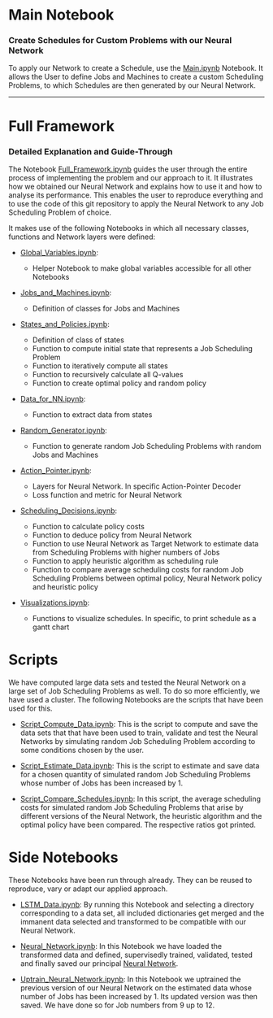 # Main Notebook

<h3>Create Schedules for Custom Problems with our Neural Network</h3>

To apply our Network to create a Schedule, use the [Main.ipynb](https://github.com/Dieguinho1612/Deep-Learning-for-Unrelated-Machines-Scheduling/blob/main/Notebooks/Main.ipynb) Notebook. It allows the User to define Jobs and Machines to create a custom Scheduling Problems, to which Schedules are then generated by our Neural Network.

<hr>

# Full Framework

<h3>Detailed Explanation and Guide-Through</h3>

The Notebook [Full_Framework.ipynb](https://github.com/Dieguinho1612/Deep-Learning-for-Unrelated-Machines-Scheduling/blob/main/Notebooks/Full_Framework.ipynb) guides the user through the entire process of implementing the problem and our approach to it. It illustrates how we obtained our Neural Network and explains how to use it and how to analyse its performance. This enables the user to reproduce everything and to use the code of this git repository to apply the Neural Network to any Job Scheduling Problem of choice.<br>

It makes use of the following Notebooks in which all necessary classes, functions and Network layers were defined:

- [Global_Variables.ipynb](https://github.com/Dieguinho1612/Deep-Learning-for-Unrelated-Machines-Scheduling/blob/main/Notebooks/Global_Variables.ipynb):
  - Helper Notebook to make global variables accessible for all other Notebooks

- [Jobs_and_Machines.ipynb](https://github.com/Dieguinho1612/Deep-Learning-for-Unrelated-Machines-Scheduling/blob/main/Notebooks/Jobs_and_Machines.ipynb):
  - Definition of classes for Jobs and Machines

- [States_and_Policies.ipynb](https://github.com/Dieguinho1612/Deep-Learning-for-Unrelated-Machines-Scheduling/blob/main/Notebooks/States_and_Policies.ipynb):
  - Definition of class of states
  - Function to compute initial state that represents a Job Scheduling Problem
  - Function to iteratively compute all states
  - Function to recursively calculate all Q-values
  - Function to create optimal policy and random policy
  
- [Data_for_NN.ipynb](https://github.com/Dieguinho1612/Deep-Learning-for-Unrelated-Machines-Scheduling/blob/main/Notebooks/Data_for_NN.ipynb):
  - Function to extract data from states
    
- [Random_Generator.ipynb](https://github.com/Dieguinho1612/Deep-Learning-for-Unrelated-Machines-Scheduling/blob/main/Notebooks/Random_Generator.ipynb):
  - Function to generate random Job Scheduling Problems with random Jobs and Machines
  
- [Action_Pointer.ipynb](https://github.com/Dieguinho1612/Deep-Learning-for-Unrelated-Machines-Scheduling/blob/main/Notebooks/Action_Pointer.ipynb):
  - Layers for Neural Network. In specific Action-Pointer Decoder
  - Loss function and metric for Neural Network
  
- [Scheduling_Decisions.ipynb](https://github.com/Dieguinho1612/Deep-Learning-for-Unrelated-Machines-Scheduling/blob/main/Notebooks/Scheduling_Decisions.ipynb):
  - Function to calculate policy costs
  - Function to deduce policy from Neural Network
  - Function to use Neural Network as Target Network to estimate data from Scheduling Problems with higher numbers of Jobs
  - Function to apply heuristic algorithm as scheduling rule
  - Function to compare average scheduling costs for random Job Scheduling Problems between optimal policy, Neural Network policy and heuristic policy  
  
- [Visualizations.ipynb](https://github.com/Dieguinho1612/Deep-Learning-for-Unrelated-Machines-Scheduling/blob/main/Notebooks/Visualizations.ipynb):
  - Functions to visualize schedules. In specific, to print schedule as a gantt chart


# Scripts

We have computed large data sets and tested the Neural Network on a large set of Job Scheduling Problems as well. To do so more efficiently, we have used a cluster. The following Notebooks are the scripts that have been used for this.

- [Script_Compute_Data.ipynb](https://github.com/Dieguinho1612/Deep-Learning-for-Unrelated-Machines-Scheduling/blob/main/Notebooks/Script_Compute_Data.ipynb): This is the script to compute and save the data sets that that have been used to train, validate and test the Neural Networks by simulating random Job Scheduling Problem according to some conditions chosen by the user.

- [Script_Estimate_Data.ipynb](https://github.com/Dieguinho1612/Deep-Learning-for-Unrelated-Machines-Scheduling/blob/main/Notebooks/Script_Estimate_Data.ipynb): This is the script to estimate and save data for a chosen quantity of simulated random Job Scheduling Problems whose number of Jobs has been increased by 1.

- [Script_Compare_Schedules.ipynb](https://github.com/Dieguinho1612/Deep-Learning-for-Unrelated-Machines-Scheduling/blob/main/Notebooks/Script_Compare_Schedules.ipynb): In this script, the average scheduling costs for simulated random Job Scheduling Problems that arise by different versions of the Neural Network, the heuristic algorithm and the optimal policy have been compared. The respective ratios got printed.


# Side Notebooks

These Notebooks have been run through already. They can be reused to reproduce, vary or adapt our applied approach.

- [LSTM_Data.ipynb](https://github.com/Dieguinho1612/Deep-Learning-for-Unrelated-Machines-Scheduling/blob/main/Notebooks/LSTM_Data.ipynb): By running this Notebook and selecting a directory corresponding to a data set, all included dictionaries get merged and the immanent data selected and transformed to be compatible with our Neural Network.

- [Neural_Network.ipynb](https://github.com/Dieguinho1612/Deep-Learning-for-Unrelated-Machines-Scheduling/blob/main/Notebooks/Neural_Network.ipynb): In this Notebook we have loaded the transformed data and defined, supervisedly trained, validated, tested and finally saved our principal [Neural Network](https://github.com/Dieguinho1612/Deep-Learning-for-Unrelated-Machines-Scheduling/blob/main/Neural_Networks/Neural_Network.h5).

- [Uptrain_Neural_Network.ipynb](https://github.com/Dieguinho1612/Deep-Learning-for-Unrelated-Machines-Scheduling/blob/main/Notebooks/Uptrain_Neural_Network.ipynb): In this Notebook we uptrained the previous version of our Neural Network on the estimated data whose number of Jobs has been increased by 1. Its updated version was then saved. We have done so for Job numbers from 9 up to 12.
